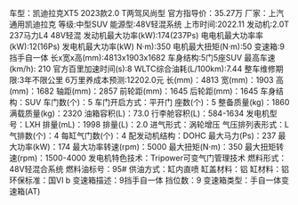 车型：凯迪拉克XT5 2023款2.0 T两驾风尚型
官方指导价：35.27万
厂家：上汽通用凯迪拉克
等级:中型SUV
能源型:48V轻混系统
上市时间:2022.11
发动机:2.0T 237马力L4 48V轻混
发动机最大功率(kW):174(237Ps)
电电机最大功率率(kW):12(16Ps)
发电机最大功率(kW) N·m):350
电机最大扭矩(N·m):50
变速箱:9挡手自一体
长x宽x高(mm):4813x1903x1682
车身结构:5门5座SUV
最高车速(km/h): 210
官方百里加速时间(s):8
WLTC综合油耗(L/100km):7.44
整车维修期限:3年不限公里
6万里养成本预测:12202.0元
长(mm)：4813
宽(mm)：1903
高(mm)：1682
轴距(mm)：2857
前轮距(mm)：1645
后轮距(mm)：1645
车身结构：SUV
车门数(个)：5
车门开启方式：平开门
座数(个)：5
整备质量(kg)：1860
满载质量(kg)：2320
油箱容积(L)：73.0
行李舱容积(L)：584-1634
发电机型号：LXH
排量(mL)：1998
排量(L)：2.0
进气形式：涡轮增压
气压排列表形式：L
气排数(个)：4
每缸气门数(个)：4
配发动机结构：DOHC
最大马力(Ps)：237
最大功率(kW)：174
最大功率转速(rpm)：5000
最大扭矩(N·m)：350
最大扭矩转速(rpm)：1500-4000
发电机特色技术：Tripower可变气门管理技术
燃料形式：48V轻混合系统
燃料油标号：95#
供油方式：缸内直喷
缸盖材料：铝
缸材料：铝
环保标准：国VI b
变速箱描述：9挡手自一体
挡位数：9
变速箱类型：手自一体变速箱(AT)